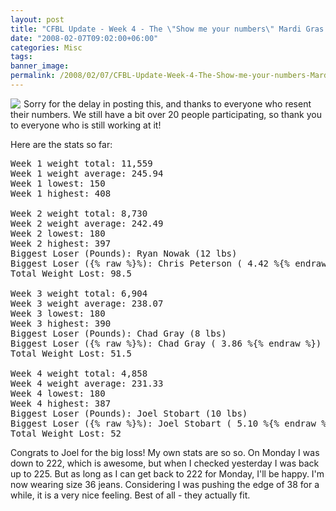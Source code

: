 ```yaml
---
layout: post
title: "CFBL Update - Week 4 - The \"Show me your numbers\" Mardi Gras Edition"
date: "2008-02-07T09:02:00+06:00"
categories: Misc 
tags: 
banner_image: 
permalink: /2008/02/07/CFBL-Update-Week-4-The-Show-me-your-numbers-Mardi-Gras-Edition
---
```


<img src="https://static.raymondcamden.com/images/cfjedi/jabbamask mardi gras2.jpg" align="left" style="margin-right: 5px"> Sorry for the delay in posting this, and thanks to everyone who resent their numbers. We still have a bit over 20 people participating, so thank you to everyone who is still working at it!

Here are the stats so far:

<pre>
Week 1 weight total: 11,559
Week 1 weight average: 245.94
Week 1 lowest: 150
Week 1 highest: 408

Week 2 weight total: 8,730
Week 2 weight average: 242.49
Week 2 lowest: 180
Week 2 highest: 397
Biggest Loser (Pounds): Ryan Nowak (12 lbs)
Biggest Loser ({% raw %}%): Chris Peterson ( 4.42 %{% endraw %})
Total Weight Lost: 98.5

Week 3 weight total: 6,904
Week 3 weight average: 238.07
Week 3 lowest: 180
Week 3 highest: 390
Biggest Loser (Pounds): Chad Gray (8 lbs)
Biggest Loser ({% raw %}%): Chad Gray ( 3.86 %{% endraw %})
Total Weight Lost: 51.5

Week 4 weight total: 4,858
Week 4 weight average: 231.33
Week 4 lowest: 180
Week 4 highest: 387
Biggest Loser (Pounds): Joel Stobart (10 lbs)
Biggest Loser ({% raw %}%): Joel Stobart ( 5.10 %{% endraw %})
Total Weight Lost: 52
</pre>

Congrats to Joel for the big loss! My own stats are so so. On Monday I was down to 222, which is awesome, but when I checked yesterday I was back up to 225. But as long as I can get back to 222 for Monday, I'll be happy. I'm now wearing size 36 jeans. Considering I was pushing the edge of 38 for a while, it is a very nice feeling. Best of all - they actually fit.